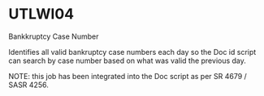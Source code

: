 # UTLWI04
Bankkruptcy Case Number

Identifies all valid bankruptcy case numbers each day so the Doc id script can search by case number based on what was valid the previous day.

NOTE: this job has been integrated into the Doc script as per SR 4679 / SASR 4256.

